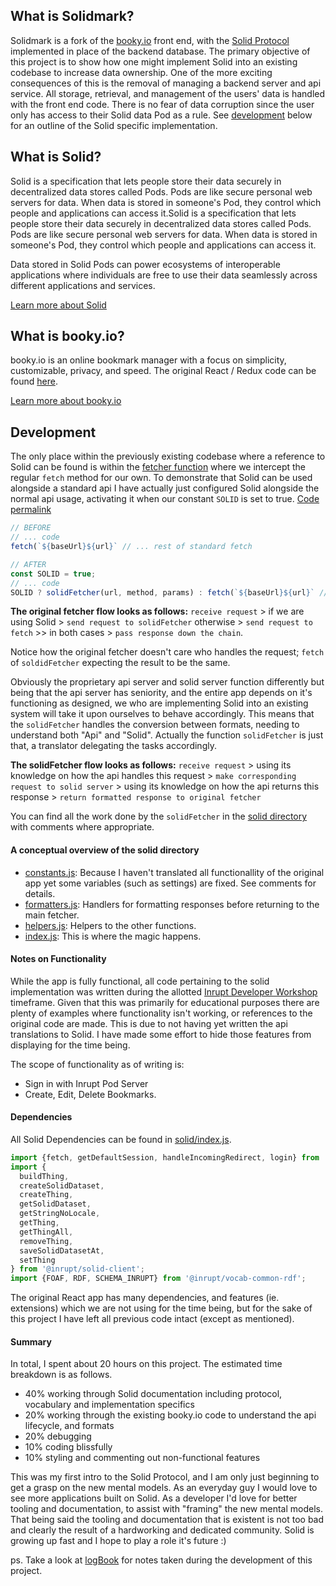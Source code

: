 ## What is Solidmark?
Solidmark is a fork of the [booky.io](#what-is-bookyio) front end, with the [Solid Protocol](#what-is-solid) implemented in place of the backend database.
The primary objective of this project is to show how one might implement Solid into an existing codebase to increase data ownership. One of the more exciting consequences
of this is the removal of managing a backend server and api service. All storage, retrieval, and management of the users' data
is handled with the front end code. There is no fear of data corruption since the user only has access to their Solid data Pod
as a rule. See [development](#development) below for an outline of the Solid specific implementation.

## What is Solid?
Solid is a specification that lets people store their data securely in decentralized data stores called Pods. Pods are like secure personal web servers for data. When data is stored in someone's Pod, they control which people and applications can access it.Solid is a specification that lets people store their data securely in decentralized data stores called Pods. Pods are like secure personal web servers for data. When data is stored in someone's Pod, they control which people and applications can access it.

Data stored in Solid Pods can power ecosystems of interoperable applications where individuals are free to use their data seamlessly across different applications and services.

[Learn more about Solid](https://solidprotocol.org)
## What is booky.io?
booky.io is an online bookmark manager with a focus on simplicity, customizable, privacy, and speed.
The original React / Redux code can be found [here](https://github.com/nthiebes/booky.io).

[Learn more about booky.io](https://booky.io/about)

## Development
The only place within the previously existing codebase where a reference to Solid can be found is within the [fetcher function](_source/_utils/fetcher/index.js) where we
intercept the regular `fetch` method for our own. To demonstrate that Solid can be used alongside a standard api I have actually just configured Solid alongside the normal api usage, activating it when our constant `SOLID` is set to true. [Code permalink](https://github.com/yserkez/solidmark/blob/1d44d1efcfb6da0742661d5a56f2f16486b39f98/_source/_utils/fetcher/index.js#L70)
```javascript
// BEFORE
// ... code
fetch(`${baseUrl}${url}` // ... rest of standard fetch

// AFTER
const SOLID = true;
// ... code
SOLID ? solidFetcher(url, method, params) : fetch(`${baseUrl}${url}` // ... rest of standard fetch
```
**The original fetcher flow looks as follows:**
`receive request` > if we are using Solid > `send request to solidFetcher` otherwise > `send request to fetch` >> in both cases > `pass response down the chain`.

Notice how the original fetcher doesn't care who handles the request; `fetch` of `soldidFetcher` expecting the result to be the same.

Obviously the proprietary api server and solid server function differently but being that the api server has seniority, and the
entire app depends on it's functioning as designed, we who are implementing Solid into an existing system will take it upon ourselves to 
behave accordingly. This means that the `solidFetcher` handles the conversion between formats, needing to understand both "Api" and "Solid".
Actually the function `solidFetcher` is just that, a translator delegating the tasks accordingly.

**The solidFetcher flow looks as follows:**
`receive request` > using its knowledge on how the api handles this request > `make corresponding request to solid server` > using
its knowledge on how the api returns this response > `return formatted response to original fetcher`

You can find all the work done by the `solidFetcher` in the [solid directory](_source/_utils/fetcher/solid) with comments where appropriate.

#### A conceptual overview of the solid directory
- [constants.js](_source/_utils/fetcher/solid/constants.js): Because I haven't translated all functionallity of the original app yet some variables (such as settings) are fixed. See comments for details.
- [formatters.js](_source/_utils/fetcher/solid/formatters.js): Handlers for formatting responses before returning to the main fetcher.
- [helpers.js](_source/_utils/fetcher/solid/helpers.js): Helpers to the other functions.
- [index.js](_source/_utils/fetcher/solid/index.js): This is where the magic happens.


#### Notes on Functionality
While the app is fully functional, all code pertaining to the solid implementation was written during the allotted [Inrupt Developer Workshop](https://workshop.inrupt.com) timeframe. Given that this was primarily for educational purposes there are plenty of examples where
functionality isn't working, or references to the original code are made. This is due to not having yet written the api translations to Solid. I have made some effort to hide those features from displaying for the time being.

The scope of functionality as of writing is:
- Sign in with Inrupt Pod Server
- Create, Edit, Delete Bookmarks.

#### Dependencies
All Solid Dependencies can be found in [solid/index.js](_source/_utils/fetcher/solid/index.js).
```javascript
import {fetch, getDefaultSession, handleIncomingRedirect, login} from '@inrupt/solid-client-authn-browser';
import {
  buildThing,
  createSolidDataset,
  createThing,
  getSolidDataset,
  getStringNoLocale,
  getThing,
  getThingAll,
  removeThing,
  saveSolidDatasetAt,
  setThing
} from '@inrupt/solid-client';
import {FOAF, RDF, SCHEMA_INRUPT} from '@inrupt/vocab-common-rdf';
```
The original React app has many dependencies, and features (ie. extensions) which we are not using for the time being, but for the sake of this project
I have left all previous code intact (except as mentioned).

#### Summary
In total, I spent about 20 hours on this project. The estimated time breakdown is as follows.
- 40% working through Solid documentation including protocol, vocabulary and implementation specifics 
- 20% working through the existing booky.io code to understand the api lifecycle, and formats
- 20% debugging
- 10% coding blissfully
- 10% styling and commenting out non-functional features

This was my first intro to the Solid Protocol, and I am only just
beginning to get a grasp on the new mental models. As an everyday guy I would love to see more applications built on Solid. As a developer I'd love for better tooling and documentation, to assist with "framing" the new mental models. That being said the 
tooling and documentation that is existent is not too bad and clearly the result of a hardworking and dedicated community. Solid is growing up fast and I hope to play a role it's future :)


ps. Take a look at [logBook](logBook) for notes taken during the development of this project.
